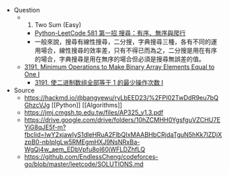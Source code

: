 - Question
	- 1. Two Sum (Easy)
		- [Python-LeetCode 581 第一招 搜尋：有序、無序與爬行](https://hackmd.io/@bangyewu/ryLbEED23/%2F20tTI9cCQKO-95JSlaol_g)
		- 一般來說，搜尋有線性搜尋，二分搜，字典搜尋三種，各有不同的運用場合，線性搜尋的效率差，只有不得已而為之，二分搜是用在有序的場合，字典搜尋是用在無序的場合但必須是搜尋無誤差的值。
	- [3191. Minimum Operations to Make Binary Array Elements Equal to One I](https://leetcode.com/problems/minimum-operations-to-make-binary-array-elements-equal-to-one-i/)
		- [3191. 使二进制数组全部等于 1 的最少操作次数 I](https://leetcode.cn/problems/minimum-operations-to-make-binary-array-elements-equal-to-one-i/)
- Source
	- https://hackmd.io/@bangyewu/ryLbEED23/%2FPI02TwDdR9eu7bQGhzcVJg [[Python]] [[Algorithms]]
	- https://jmj.cmgsh.tp.edu.tw/files/AP325_v1.3.pdf
	- https://drive.google.com/drive/folders/10hZCMHH0YgsfguVZCHU7EYiG8qJE5f-m?fbclid=IwY2xjawIyS1dleHRuA2FlbQIxMAABHbCRjdaTguN5hKk7lZDjXzpB0-nbIpIgLw5RMEgmHXJ9NsNRxBa-WgQj4w_aem_EDbVpfu8oI60jWFLDZhfLQ
	- https://github.com/EndlessCheng/codeforces-go/blob/master/leetcode/SOLUTIONS.md